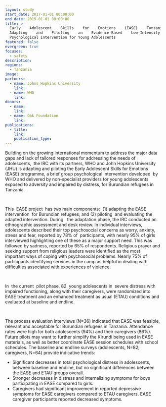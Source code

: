 ```yaml
---
layout: study
start_date: 2017-01-01 00:00:00
end_date: 2019-01-01 00:00:00
title: >-
  Early    Adolescent    Skills    for    Emotions    (EASE)    Tanzania:
  Adapting    and    Piloting    an    Evidence-Based    Low-Intensity
  Psychological Intervention for Young Adolescents
featured: false
evergreen: true
focuses:
  - safety
description:
regions:
  - Tanzania
image:
partners:
  - name: Johns Hopkins University
    link:
  - name: WHO
    link:
donors:
  - name:
    link:
  - name: Oak Foundation
    link:
publications:
  - title:
    link:
    publication_type:
---
```


Building on the growing international momentum to address the major data&nbsp; gaps and lack of tailored responses for addressing the needs of adolescents,&nbsp; the IRC with its partners, WHO and John Hopkins University (JHU) is adapting and piloting the Early Adolescent Skills for Emotions (EASE) programme, a brief group psychological intervention developed&nbsp; by WHO and delivered by non-specialist providers for young adolescents exposed to adversity and impaired by distress, for Burundian refugees in Tanzania.

&nbsp;

This&nbsp; EASE project&nbsp; has two main components:&nbsp; (1) adapting the EASE intervention&nbsp; for Burundian refugees; and (2) piloting&nbsp; and evaluating the adapted intervention. During &nbsp; the adaptation phase, the IRC conducted an ethnographic assessment and desk review. In individual interviews,&nbsp; adolescents described their top psychosocial concerns as worry, anxiety, stress and fear, reported by 78% of&nbsp; participants, with nearly 95% of girls interviewed highlighting one of these as a major support need. This was followed by sadness, reported by 65% of respondents. Religious prayer and seeking support from religious leaders were identified as the most important ways of coping with psychosocial problems. Nearly 75% of participants identifying services in the camp as helpful in dealing with difficulties associated with experiences of violence.

&nbsp;

In&nbsp; the current&nbsp; pilot phase, 82&nbsp; young adolescents in&nbsp; severe distress with impaired functioning, along with their caregivers, were randomized into&nbsp; EASE treatment and an enhanced treatment as usual (ETAU) conditions and evaluated at baseline and endline.&nbsp;

&nbsp;

The process evaluation interviews (N=36) indicated that EASE was feasible, relevant and acceptable for Burundian refugees in Tanzania. Attendance rates were high for both adolescents (94%) and their caregivers (86%). Future pilots may want to further simplify the Kirundi being used in EASE materials, as well as better coordinate EASE session schedules with school schedules. The baseline and endline surveys (adolescents, N=82; caregivers, N=64) provide indicative trends:

* Significant decreases in total psychological distress in adolescents, between baseline and endline, but no significant differences between the EASE and ETAU groups overall.
* Stronger decreases in distress and internalizing symptoms for boys participating in EASE compared to girls.
* Caregivers had significant improvement in reported depressive symptoms for EASE caregivers compared to ETAU caregivers. EASE caregiver participants reported decreased symptoms.&nbsp;